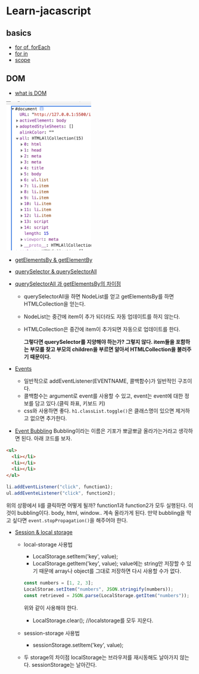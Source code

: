 # Learn-jacascript

## basics

- [for of, forEach](https://github.com/since-1994/Learn-jacascript/commit/490acb1408edca0134b7db8c1dc27eeb841559f2)
- [for in]()
- [scope]()

## DOM

- [what is DOM](#)

<img src = "./img/img1.png" height= "400"/>

- [getElementsBy & getElementBy]()
- [querySelector & querySelectorAll](https://github.com/since-1994/Learn-jacascript/commit/9c1cc73824a471931dbc59fdd44618ce4b58a827)
- [querySelectorAll 과 getElementsBy의 차이점]()

  - querySelectorAll을 하면 NodeList를 얻고 getElementsBy를 하면 HTMLCollection을 얻는다.
  - NodeList는 중간에 item이 추가 되더라도 자동 업데이트를 하지 않는다.
  - HTMLCollection은 중간에 item이 추가되면 자동으로 업데이트를 한다.

    **그렇다면 querySelector를 지양해야 하는가? 그렇지 않다. item들을 포함하는 부모를 찾고 부모의 children을 부르면 알아서 HTMLCollection을 불러주기 때문이다.**

- [Events](./events.js)

  - 일반적으로 addEventListener(EVENTNAME, 콜백함수)가 일반적인 구조이다.
  - 콜백함수는 argument로 event를 사용할 수 있고, event는 event에 대한 정보를 담고 있다.(클릭 좌표, 키보드 키)
  - css와 사용하면 좋다. `h1.classList.toggle()`은 클래스명이 있으면 제거하고 없으면 추가한다.

- [Event Bubbling]()
  Bubbling이라는 이름은 기포가 뽀글뽀글 올라가는거라고 생각하면 된다. 아래 코드를 보자.

```html
<ul>
  <li></li>
  <li></li>
  <li></li>
</ul>
```

```javascript
li.addEventListener("click", function1);
ul.addEventeListener("click", function2);
```

위의 상황에서 li를 클릭하면 어떻게 될까? function1과 function2가 모두 실행된다. 이것이 bubbling이다. body, html, window.. 계속 올라가게 된다. 만약 bubbling을 막고 싶다면 `event.stopPropagation()`을 해주어야 한다.

- [Session & local storage]()

  - local-storage 사용법

    - LocalStorage.setItem('key', value);
    - LocalStorage.getItem('key', value);
      value에는 string만 저장할 수 있기 때문에 array나 object를 그대로 저장하면 다시 사용할 수가 없다.

    ```javascript
    const numbers = [1, 2, 3];
    LocalStorae.setItem("numbers", JSON.stringify(numbers));
    const retrieved = JSON.parse(LocalStorage.getItem("numbers"));
    ```

    위와 같이 사용해야 한다.

    - LocalStorage.clear(); //localstorage를 모두 지운다.

  - session-storage 사용법

    - sessionStorage.setItem('key', value);

  - 두 storage의 차이점
    localStorage는 브라우저를 재시동해도 날아가지 않는다. sessionStorage는 날아간다.
